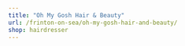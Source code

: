 ```yaml
---
title: "Oh My Gosh Hair & Beauty"
url: /frinton-on-sea/oh-my-gosh-hair-and-beauty/
shop: hairdresser
---
```

